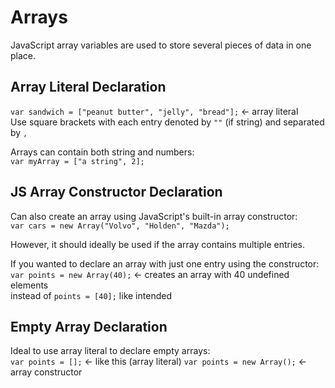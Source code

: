 # Arrays

JavaScript array variables are used to store several pieces of data in one place.

## Array Literal Declaration 
`var sandwich = ["peanut butter", "jelly", "bread"];` <- array literal\
Use square brackets with each entry denoted by `""` (if string) and separated by `,` 

Arrays can contain both string and numbers:\
`var myArray = ["a string", 2];`

## JS Array Constructor Declaration
Can also create an array using JavaScript's built-in array constructor:\
`var cars = new Array("Volvo", "Holden", "Mazda");` 

However, it should ideally be used if the array contains multiple entries. 

If you wanted to declare an array with just one entry using the constructor:\
`var points = new Array(40);` <- creates an array with 40 undefined elements\
instead of `points = [40];` like intended

## Empty Array Declaration
Ideal to use array literal to declare empty arrays:\
`var points = [];` <- like this (array literal)
`var points = new Array();` <- array constructor

